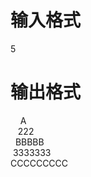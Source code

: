 # 

 
 # 输入格式 
<p>5</p> 

 
 # 输出格式 
<p>&nbsp;&nbsp;&nbsp;&nbsp;A<br />
&nbsp;&nbsp;&nbsp;222<br />
&nbsp;&nbsp;BBBBB<br />
&nbsp;3333333<br />
CCCCCCCCC</p> 
